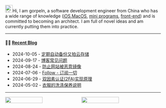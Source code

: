 

<img src='https://img.gorpeln.top/p/Hi.gif' alt='Hi' width="24"/>Hi, I am gorpeln, a software development engineer from China who has a wide range of knowledge ([iOS](https://gorpeln.top/works),[MacOS](https://gorpeln.top/works), [mini programs](https://gorpeln.top/works), [front-end](https://gorpeln.top/works)) and is committed to becoming an architect. I am full of novel ideas and am currently putting them into practice.  

---

#### 🤾‍♂️ <a href="https://gorpeln.top" target="_blank">Recent Blog</a>
 
<!-- blog starts -->
* 2024-10-05 - <a href='https://gorpeln.top/article/17280983368' target='_blank'>定期自动备份又拍云存储</a>
* 2024-09-17 - <a href='https://gorpeln.top/article/17265361548' target='_blank'>博客常见问题</a>
* 2024-08-24 - <a href='https://gorpeln.top/article/17245056864' target='_blank'>防止网站被恶意镜像</a>
* 2024-07-06 - <a href='https://gorpeln.top/article/17202356559' target='_blank'>Follow - 订阅一切</a>
* 2024-06-29 - <a href='https://gorpeln.top/article/17196724432' target='_blank'>双因素认证(2FA)实现原理</a>
* 2024-05-02 - <a href='https://gorpeln.top/article/17146497169' target='_blank'>衣服的洗涤保养说明</a>
<!-- blog ends -->
---
 

<p style="display:flex">
    <img src="https://github.202090.xyz/api/top-langs/?username=gorpeln&layout=donut&theme=dark&count_private=true" width="49%">
    <img src="https://github.202090.xyz/api?username=gorpeln&show_icons=true&theme=dark&line_height=40" width="49%">
</p>


